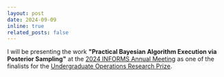 ```yaml
---
layout: post
date: 2024-09-09
inline: true
related_posts: false
---
```


I will be presenting the work **"Practical Bayesian Algorithm Execution via Posterior Sampling"** at the [2024 INFORMS Annual Meeting](https://meetings.informs.org/wordpress/seattle2024/register/) as one of the finalists for the [Undergraduate Operations Research Prize](https://www.informs.org/Recognizing-Excellence/INFORMS-Prizes/Undergraduate-Operations-Research-Prize). 
